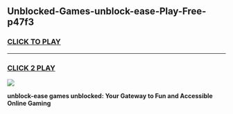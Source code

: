 
## Unblocked-Games-unblock-ease-Play-Free-p47f3
<h3>
<a href="https://premium76.site?title=unblock-ease&ref=18A1">CLICK TO PLAY</a></h3>
<hr>

<h3>
<a href="https://premium76.site?title=unblock-ease&ref=18A1">CLICK 2 PLAY</a>
  
</h3>

<a href="https://premium76.site?title=unblock-ease&ref=18A1"><img src="https://clearcache.store/games.png"></a>


**unblock-ease games unblocked: Your Gateway to Fun and Accessible Online Gaming**

